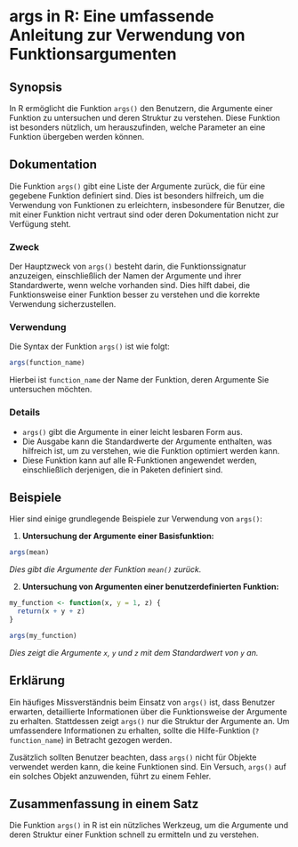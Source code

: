 <!--
Meta Description: # args in R: Eine umfassende Anleitung zur Verwendung von Funktionsargumenten ## Synopsis In R ermöglicht die Funktion `args()` den Benutzern, die Arg...
Meta Keywords: die, funktion, args, argumente, der
-->

# args in R: Eine umfassende Anleitung zur Verwendung von Funktionsargumenten

## Synopsis
In R ermöglicht die Funktion `args()` den Benutzern, die Argumente einer Funktion zu untersuchen und deren Struktur zu verstehen. Diese Funktion ist besonders nützlich, um herauszufinden, welche Parameter an eine Funktion übergeben werden können.

## Dokumentation
Die Funktion `args()` gibt eine Liste der Argumente zurück, die für eine gegebene Funktion definiert sind. Dies ist besonders hilfreich, um die Verwendung von Funktionen zu erleichtern, insbesondere für Benutzer, die mit einer Funktion nicht vertraut sind oder deren Dokumentation nicht zur Verfügung steht.

### Zweck
Der Hauptzweck von `args()` besteht darin, die Funktionssignatur anzuzeigen, einschließlich der Namen der Argumente und ihrer Standardwerte, wenn welche vorhanden sind. Dies hilft dabei, die Funktionsweise einer Funktion besser zu verstehen und die korrekte Verwendung sicherzustellen.

### Verwendung
Die Syntax der Funktion `args()` ist wie folgt:

```R
args(function_name)
```

Hierbei ist `function_name` der Name der Funktion, deren Argumente Sie untersuchen möchten.

### Details
- `args()` gibt die Argumente in einer leicht lesbaren Form aus.
- Die Ausgabe kann die Standardwerte der Argumente enthalten, was hilfreich ist, um zu verstehen, wie die Funktion optimiert werden kann.
- Diese Funktion kann auf alle R-Funktionen angewendet werden, einschließlich derjenigen, die in Paketen definiert sind.

## Beispiele
Hier sind einige grundlegende Beispiele zur Verwendung von `args()`:

1. **Untersuchung der Argumente einer Basisfunktion:**

```R
args(mean)
```
*Dies gibt die Argumente der Funktion `mean()` zurück.*

2. **Untersuchung von Argumenten einer benutzerdefinierten Funktion:**

```R
my_function <- function(x, y = 1, z) {
  return(x + y + z)
}

args(my_function)
```
*Dies zeigt die Argumente `x`, `y` und `z` mit dem Standardwert von `y` an.*

## Erklärung
Ein häufiges Missverständnis beim Einsatz von `args()` ist, dass Benutzer erwarten, detaillierte Informationen über die Funktionsweise der Argumente zu erhalten. Stattdessen zeigt `args()` nur die Struktur der Argumente an. Um umfassendere Informationen zu erhalten, sollte die Hilfe-Funktion (`?function_name`) in Betracht gezogen werden.

Zusätzlich sollten Benutzer beachten, dass `args()` nicht für Objekte verwendet werden kann, die keine Funktionen sind. Ein Versuch, `args()` auf ein solches Objekt anzuwenden, führt zu einem Fehler.

## Zusammenfassung in einem Satz
Die Funktion `args()` in R ist ein nützliches Werkzeug, um die Argumente und deren Struktur einer Funktion schnell zu ermitteln und zu verstehen.